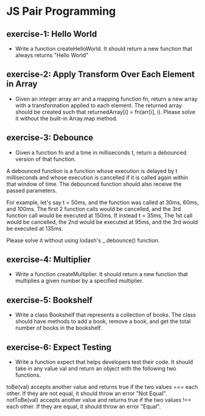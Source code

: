 # JS Pair Programming

## exercise-1: Hello World

- Write a function createHelloWorld. It should return a new function that always returns "Hello World"

## exercise-2: Apply Transform Over Each Element in Array

- Given an integer array arr and a mapping function fn, return a new array with a transformation applied to each element.
  The returned array should be created such that returnedArray[i] = fn(arr[i], i).
  Please solve it without the built-in Array.map method.

## exercise-3: Debounce

- Given a function fn and a time in milliseconds t, return a debounced version of that function.

A debounced function is a function whose execution is delayed by t milliseconds and whose execution is cancelled if it is called again within that window of time. The debounced function should also receive the passed parameters.

For example, let's say t = 50ms, and the function was called at 30ms, 60ms, and 100ms. The first 2 function calls would be cancelled, and the 3rd function call would be executed at 150ms. If instead t = 35ms, The 1st call would be cancelled, the 2nd would be executed at 95ms, and the 3rd would be executed at 135ms.

Please solve it without using lodash's \_.debounce() function.

## exercise-4: Multiplier

- Write a function createMultiplier. It should return a new function that multiplies a given number by a specified multiplier.

## exercise-5: Bookshelf

- Write a class Bookshelf that represents a collection of books. The class should have methods to add a book, remove a book, and get the total number of books in the bookshelf.

## exercise-6: Expect Testing

- Write a function expect that helps developers test their code. It should take in any value val and return an object with the following two functions.

toBe(val) accepts another value and returns true if the two values === each other. If they are not equal, it should throw an error "Not Equal".
notToBe(val) accepts another value and returns true if the two values !== each other. If they are equal, it should throw an error "Equal".
